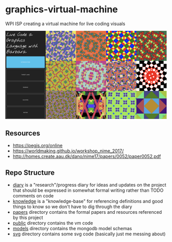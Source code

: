 # graphics-virtual-machine
WPI ISP creating a virtual machine for live coding visuals


![Barbara](img/home_page.png)

## Resources

- https://pegjs.org/online
- https://worldmaking.github.io/workshop_nime_2017/
- http://homes.create.aau.dk/dano/nime17/papers/0052/paper0052.pdf



## Repo Structure

- [diary](diary.md) is a "research"/progress diary for ideas and updates on the project that should be expressed in somewhat formal writing rather than TODO comments on code
- [knowledge](knowledge.md) is a "knowledge-base" for referencing definitions and good things to know so we don't have to dig through the diary
- [papers](papers) directory contains the formal papers and resources referenced by this project
- [public](public) directory contains the vm code
- [models](models) directory contains the mongodb model schemas
- [svg](svg) directory contains some svg code (basically just me messing about)
